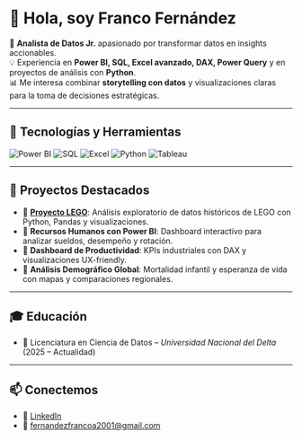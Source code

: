 # 👋 Hola, soy Franco Fernández

🎯 **Analista de Datos Jr.** apasionado por transformar datos en insights accionables.  
💡 Experiencia en **Power BI, SQL, Excel avanzado, DAX, Power Query** y en proyectos de análisis con **Python**.  
📊 Me interesa combinar **storytelling con datos** y visualizaciones claras para la toma de decisiones estratégicas.  

---

## 🚀 Tecnologías y Herramientas
![Power BI](https://img.shields.io/badge/PowerBI-F2C811?style=flat&logo=powerbi&logoColor=black)
![SQL](https://img.shields.io/badge/SQL-336791?style=flat&logo=postgresql&logoColor=white)
![Excel](https://img.shields.io/badge/Excel-217346?style=flat&logo=microsoft-excel&logoColor=white)
![Python](https://img.shields.io/badge/Python-3776AB?style=flat&logo=python&logoColor=white)
![Tableau](https://img.shields.io/badge/Tableau-E97627?style=flat&logo=tableau&logoColor=white)

---

## 📂 Proyectos Destacados
- 🔹 [**Proyecto LEGO**](https://github.com/francoferdata/Proyecto_Lego): Análisis exploratorio de datos históricos de LEGO con Python, Pandas y visualizaciones.  
- 🔹 **Recursos Humanos con Power BI**: Dashboard interactivo para analizar sueldos, desempeño y rotación.  
- 🔹 **Dashboard de Productividad**: KPIs industriales con DAX y visualizaciones UX-friendly.  
- 🔹 **Análisis Demográfico Global**: Mortalidad infantil y esperanza de vida con mapas y comparaciones regionales.  

---

## 🎓 Educación
- 📘 Licenciatura en Ciencia de Datos – *Universidad Nacional del Delta* (2025 – Actualidad)  

---

## 📫 Conectemos
- 💼 [LinkedIn](https://www.linkedin.com/in/franco-agustin-fernandez/)  
- 📧 fernandezfrancoa2001@gmail.com
